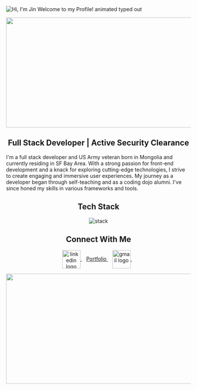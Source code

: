 <img src="https://readme-typing-svg.demolab.com?font=Operator+Mono&size=37&duration=2800&pause=2000&color=FAFAFA&center=true&vCenter=true&width=940&height=50&lines=Hi%2C+I'm+Jin+Welcome+to+my+Profile!" align="middle" alt="Hi, I'm Jin Welcome to my Profile! animated typed out">

<p align="center"> 
  <img width="1000px" height="300px" src="https://user-images.githubusercontent.com/74038190/225813708-98b745f2-7d22-48cf-9150-083f1b00d6c9.gif" 
</p>

<h2 align="center"> Full Stack Developer | Active Security Clearance </h2>

I'm a full stack developer and US Army veteran born in Mongolia and currently residing in SF Bay Area. With a strong passion for front-end development and a knack for exploring cutting-edge technologies, I strive to create engaging and immersive user experiences. My journey as a developer began through self-teaching and as a coding dojo alumni. I've since honed my skills in various frameworks and tools.

<div align="center">
  <h2> <strong> Tech Stack </strong></h2>
  <img src="https://skillicons.dev/icons?i=js,react,threejs,git,html,css,python,java,mysql,vscode,tailwind" alt="stack"> <br> 
  
<div align="center">

  <h2> <strong> Connect With Me </strong> </h2>

<p align="center">
  <a href="https://www.linkedin.com/in/hyuncafe/](https://www.linkedin.com/in/baljinnyam-rentsendorj/" target="_blank">
    <img align="center" alt="linkedin logo" height="50" width="50" src="https://user-images.githubusercontent.com/74038190/235294012-0a55e343-37ad-4b0f-924f-c8431d9d2483.gif" width="100"/>
  </a> &nbsp;&nbsp;

   <a href="https://jin-dev.vercel.app/" target="_blank">
    Portfolio
</a> &nbsp;&nbsp;
  <a>
  
  <a href="mailto:bajka.rentsendorj@outlook.com" target="_blank">
    <img align="center" alt="gmail logo" height="50" width="50" <img src="https://user-images.githubusercontent.com/74038190/216122065-2f028bae-25d6-4a3c-bc9f-175394ed5011.png" alt="E-Mail" width="120" />
  </a> &nbsp;&nbsp;
</p> 
</div>


<p align="center"> 
  <img src="https://github.com/Anmol-Baranwal/Cool-GIFs-For-GitHub/assets/74038190/0c7eb6ed-663b-4ce4-bfbd-18239a38ba1b" width="1000" height="300" >
</p>








